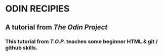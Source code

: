 # ODIN RECIPIES
## A tutorial from *The Odin Project*

### This tutorial from *T.O.P.* teaches some beginner HTML & git / github skills.